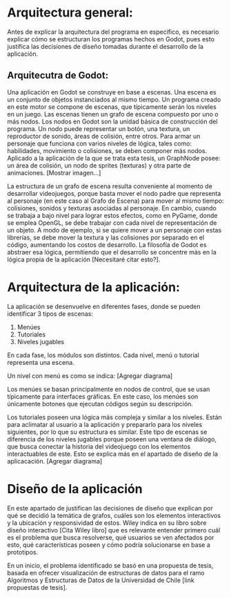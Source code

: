 

# Arquitectura general:

Antes de explicar la arquitectura del programa en específico, es necesario explicar cómo se estructuran los programas hechos en Godot, pues esto justifica las decisiones de diseño tomadas durante el desarrollo de la aplicación.

## Arquitecutra de Godot:

Una aplicación en Godot se construye en base a escenas. Una escena es un conjunto de objetos instanciados al mismo tiempo. Un programa creado en este motor se compone de escenas, que típicamente serán los niveles en un juego. Las escenas tienen un grafo de escena compuesto por uno o más nodos.
Los nodos en Godot son la unidad básica de construcción del programa. Un nodo puede representar un botón, una textura, un reproductor de sonido, áreas de colisión, entre otros. Para armar un personaje que funciona con varios niveles de lógica, tales como: habilidades, movimiento o colisiones, se deben componer más nodos.
Aplicado a la aplicación de la que se trata esta tesis, un GraphNode posee: un área de colisión, un nodo de sprites (texturas) y otra parte de animaciones. [Mostrar imagen...]

La estructura de un grafo de escena resulta conveniente al momento de desarrollar videojuegos, porque basta mover el nodo padre que representa al personaje (en este caso al Grafo de Escena) para mover al mismo tiempo: colisiones, sonidos y texturas asociadas al personaje. En cambio, cuando se trabaja a bajo nivel para lograr estos efectos, como en PyGame, donde se emplea OpenGL, se debe trabajar con cada nivel de representación de un objeto. A modo de ejemplo, si se quiere mover a un personaje con estas librerías, se debe mover la textura y las colisiones por separado en el código, aumentando los costos de desarrollo. La filosofía de Godot es abstraer esa lógica, permitiendo que el desarrollo se concentre más en la lógica propia de la aplicación [Necesitaré citar esto?].


# Arquitectura de la aplicación:

La aplicación se desenvuelve en diferentes fases, donde se pueden identificar 3 tipos de escenas:

1) Menúes
2) Tutoriales
3) Niveles jugables


En cada fase, los módulos son distintos. Cada nivel, menú o tutorial representa una escena.

Un nivel con menú es como se indica: [Agregar diagrama]

Los menúes se basan principalmente en nodos de control, que se usan típicamente para interfaces gráficas. En este caso, los menúes son únicamente botones que ejecutan códigos según su descripción. 


Los tutoriales poseen una lógica más compleja y similar a los niveles. Están para aclimatar al usuario a la aplicación y prepararlo para los niveles siguientes, por lo que su estructura es similar. Este tipo de escenas se diferencia de los niveles jugables porque poseen una ventana de diálogo, que busca conectar la historia del videojuego con los elementos interactuables de este. Esto se explica más en el apartado de diseño de la aplicacación. [Agregar diagrama]



# Diseño de la aplicación

En este apartado de justifican las decisiones de diseño que explican por qué se decidió la temática de grafos, cuáles son los elementos interactivos y la ubicación y responsividad de estos. Wiley indica en su libro sobre diseño interactivo [Cita Wiley libro] que es relevante entender primero cuál es el problema que busca resolverse, qué usuarios se ven afectados por esto, qué características poseen y cómo podría solucionarse en base a prototipos.

En un inicio, el problema identificado se basó en una propuesta de tesis, basada en ofrecer visualización de estructuras de datos para el ramo Algoritmos y Estructuras de Datos de la Universidad de Chile [link propuestas de tesis].  

